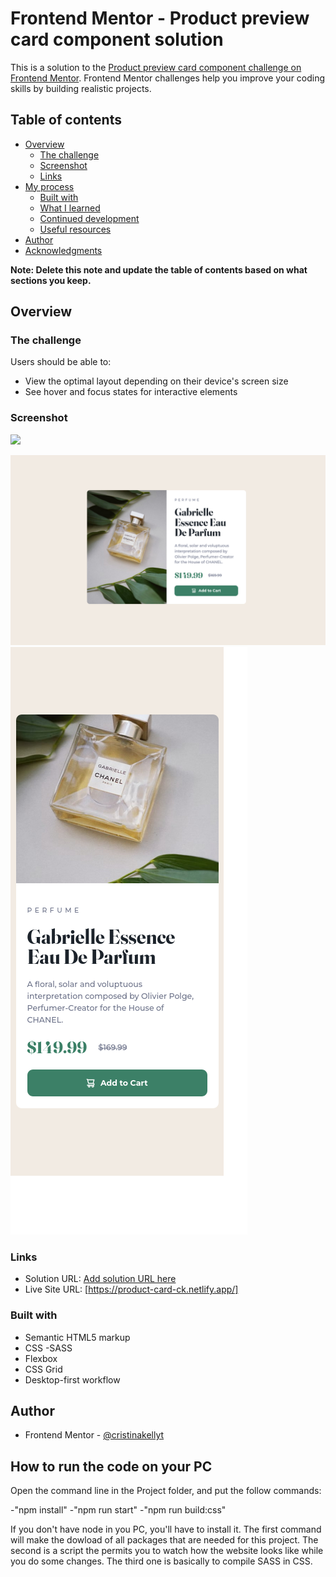 # Frontend Mentor - Product preview card component solution

This is a solution to the [Product preview card component challenge on Frontend Mentor](https://www.frontendmentor.io/challenges/product-preview-card-component-GO7UmttRfa). Frontend Mentor challenges help you improve your coding skills by building realistic projects.

## Table of contents

- [Overview](#overview)
  - [The challenge](#the-challenge)
  - [Screenshot](#screenshot)
  - [Links](#links)
- [My process](#my-process)
  - [Built with](#built-with)
  - [What I learned](#what-i-learned)
  - [Continued development](#continued-development)
  - [Useful resources](#useful-resources)
- [Author](#author)
- [Acknowledgments](#acknowledgments)

**Note: Delete this note and update the table of contents based on what sections you keep.**

## Overview

### The challenge

Users should be able to:

- View the optimal layout depending on their device's screen size
- See hover and focus states for interactive elements

### Screenshot

![](./screenshot.jpg)

![](./images/DesktopSolution_product-preview-card-component.png)
![](./images/MobileSolution_Product-preview-card-component.png)

### Links

- Solution URL: [Add solution URL here](https://your-solution-url.com)
- Live Site URL: [https://product-card-ck.netlify.app/]

### Built with

- Semantic HTML5 markup
- CSS
  -SASS
- Flexbox
- CSS Grid
- Desktop-first workflow

## Author

- Frontend Mentor - [@cristinakellyt](https://www.frontendmentor.io/profile/cristinakellyt)

## How to run the code on your PC

Open the command line in the Project folder, and put the follow commands:

-"npm install"
-"npm run start"
-"npm run build:css"

If you don't have node in you PC, you'll have to install it. The first command will make the dowload of all packages that are needed for this project. The second is a script the permits you to watch how the website looks like while you do some changes. The third one is basically to compile SASS in CSS.

